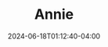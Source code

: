 ---
published: false
title: Annie
Theatre: Kingsland Station Players
Venue: Kingsland Station
Season: 
date: 2024-06-18T01:12:40-04:00
opening_date: 2024-09-27
closing_date: 2024-10-06
showtimes:
- 2024-09-27 19:30:00
- 2024-09-28 19:30:00
- 2024-09-29 15:00:00
- 2024-10-04 19:30:00
- 2024-10-05 19:30:00
- 2024-10-06 15:00:00
featured_image: 2024-Annie.webp
featured_image_alt: "Poster for the musical 'Annie' showing a bold red logo over a silhouette of the New York City skyline, including iconic buildings and the Statue of Liberty."
featured_image_caption: "Vibrant promotional poster for 'Annie,' featuring the musical’s title in large, red lettering set against a backdrop of the New York City skyline."
program:
Website: 
Tickets: http://ezticketapp.com/?s=ez109021
show_details: 
cast:
  - Annie: Rylee Pettyjohn
  - Oliver Warbucks: Bob O'Hara
  - Grace Farrell: Amelia Underwood
  - Miss Hannigan: Sandy McLeod
  - Rooster Hannigan: Osvaldo Medina
  - Lily St. Regis: Elisha Cauthen
  - Orphan: Anthony Clawson
  - Molly: Journey Bed
  - Tessie: Allie Davis
  - July: Lillian Biddle
  - Pepper: Cheyenne Fish
  - Duffy: Cameron Head
  - Star-To-Be: Danielle Gamble
  - Bert Healy: Jeff Thomas
  - Bonnie Boylan: Casey Parrott
  - Connie Boylan: Dara Davis
  - Ronnie Boylan: Leslie Jackson
  - Lieutenant Ward: Travis Ziglar
  - Policeman: Colton Green
  - Bundles McClosky: John Mandt
  - Dog Catcher & Usherette: Jackie Piersanti
  - Mrs. Greer: Carolyn Haller
  - Mrs. Pugh: Amber Green
  - Cecille: Araya Mandt
  - Annette: Rebecca Kast
  - Ensemble:
    - Anne Walsh
    - Sydney Gray
crew:
  - Director: Jeff Thomas
  - Music Director: Dara Davis
  - Choreographer: Susan Hill
  - Technical Director: Troy Normandin
  - Assistant Director: Brandy Eso
orchestra:
genres: 
Description: 
---